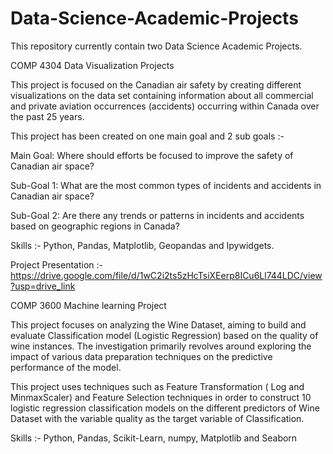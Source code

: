 

# Data-Science-Academic-Projects


This repository currently contain two Data Science Academic Projects.


COMP 4304 Data Visualization Projects

This project is focused on the  Canadian air safety by creating different visualizations on the data set containing information about all commercial and private aviation occurrences (accidents) occurring within Canada over the past 25 years.

This project has been created on one main goal and 2 sub goals :-

Main Goal: Where should efforts be focused to improve the safety of Canadian air space?

Sub-Goal 1: What are the most common types of incidents and accidents in Canadian air space?

Sub-Goal 2: Are there any trends or patterns in incidents and accidents based on geographic regions in Canada?

Skills :- Python, Pandas, Matplotlib, Geopandas and Ipywidgets.

Project Presentation :- https://drive.google.com/file/d/1wC2i2ts5zHcTsiXEerp8ICu6Ll744LDC/view?usp=drive_link



COMP 3600 Machine learning Project

This project focuses on analyzing the Wine Dataset, aiming to build and evaluate Classification model (Logistic Regression) based on the quality of wine instances. The investigation primarily revolves around exploring the impact of various data preparation techniques on the predictive performance of the model.

This project uses techniques such as Feature Transformation ( Log and MinmaxScaler) and Feature Selection techniques in order to construct 10 logistic regression classification models on the different predictors of Wine Dataset with the variable quality as the target variable of Classification.

Skills :-  Python, Pandas, Scikit-Learn, numpy, Matplotlib and Seaborn 




